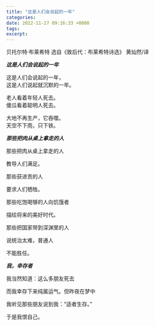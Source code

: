 ```yaml
---
title: "这是人们会说起的一年"
categories: 
date: 2022-11-27 09:16:33 +0800
tags: 
excerpt: 
---
```


贝托尔特·布莱希特
选自《致后代：布莱希特诗选》
黄灿然/译

**_这是人们会说起的一年_**

这是人们会说起的一年，  
这是人们说起就沉默的一年。

老人看着年轻人死去。  
傻瓜看着聪明人死去。

大地不再生产，它吞噬。  
天空不下雨，只下铁。

_**那些把肉从桌上拿走的人**_

那些把肉从桌上拿走的人

教导人们满足。

那些获进贡的人

要求人们牺牲。

那些吃饱喝够的人向饥饿者

描绘将来的美好时代。

那些把国家带到深渊里的人

说统治太难，普通人

不能胜任。

_**我，幸存者**_

我当然知道：这么多朋友死去

而我幸存下来纯属运气。但昨夜在梦中

我听见那些朋友说到我：“适者生存。”

于是我恨自己。





